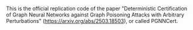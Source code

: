 This is the official replication code of the paper "Deterministic Certification of Graph Neural Networks against Graph Poisoning Attacks with Arbitrary Perturbations" (https://arxiv.org/abs/2503.18503), or called PGNNCert.
